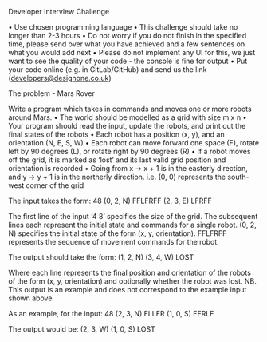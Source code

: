 Developer Interview Challenge

• Use chosen programming language
• This challenge should take no longer than 2-3 hours
• Do not worry if you do not finish in the specified time, please send over what you have achieved and a few sentences on what you would add next
• Please do not implement any UI for this, we just want to see the quality of your code - the console is fine for output
• Put your code online (e.g. in GitLab/GitHub) and send us the link (developers@designone.co.uk)

The problem - Mars Rover

Write a program which takes in commands and moves one or more robots around Mars.
• The world should be modelled as a grid with size m x n
• Your program should read the input, update the robots, and print out the final states of the robots
• Each robot has a position (x, y), and an orientation (N, E, S, W)
• Each robot can move forward one space (F), rotate left by 90 degrees (L), or rotate right by 90 degrees (R)
• If a robot moves off the grid, it is marked as ‘lost’ and its last valid grid position and orientation is recorded
• Going from x -> x + 1 is in the easterly direction, and y -> y + 1 is in the northerly direction. i.e. (0, 0) represents the south-west corner of the grid

The input takes the form:
48
(0, 2, N) FFLFRFF
(2, 3, E) LFRFF

The first line of the input ‘4 8’ specifies the size of the grid. The subsequent lines each represent the initial state and commands for a single robot. (0, 2, N) specifies the initial state of the form (x, y, orientation). FFLFRFF represents the sequence of movement commands for the robot.

The output should take the form:
(1, 2, N)
(3, 4, W) LOST

Where each line represents the final position and orientation of the robots of the form (x, y, orientation) and optionally whether the robot was lost.
NB. This output is an example and does not correspond to the example input shown above.

As an example, for the input:
48
(2, 3, N) FLLFR
(1, 0, S) FFRLF

The output would be:
(2, 3, W)
(1, 0, S) LOST
